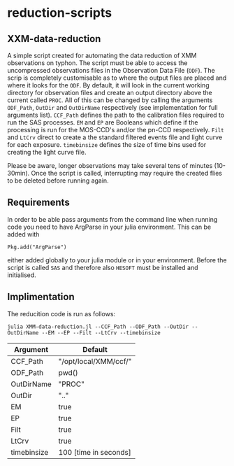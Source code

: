 # reduction-scripts
## XXM-data-reduction
A simple script created for automating the data reduction of XMM observations on typhon. The script must be able to access the uncompressed observations files in the Observation Data File (`ODF`). The scrip is completely customisable as to where the output files are placed and where it looks for the `ODF`. By default, it will look in the current working directory for observation files and create an output directory above the current called `PROC`. All of this can be changed by calling the arguments `ODF_Path`, `OutDir` and `OutDirName` respectively (see implementation for full arguments list). `CCF_Path` defines the path to the calibration files required to run the SAS processes. `EM` and `EP` are Booleans which define if the processing is run for the MOS-CCD's and/or the pn-CCD respectively. `Filt` and `LtCrv` direct to create a the standard filtered events file and light curve for each exposure. `timebinsize` defines the size of time bins used for creating the light curve file.   

Please be aware, longer observations may take several tens of minutes (10-30min). Once the script is called, interrupting may require the created flies to be deleted before running again.

## Requirements
In order to be able pass arguments from the command line when running code you need to have ArgParse in your julia environment. This can be added with
```
Pkg.add("ArgParse")
```
either added globally to your julia module or in your environment.
Before the script is called `SAS` and therefore also `HESOFT` must be installed and initialised. 

## Implimentation
The reducition code is run as follows:
```
julia XMM-data-reduction.jl --CCF_Path --ODF_Path --OutDir --OutDirName --EM --EP --Filt --LtCrv --timebinsize
```


| Argument    | Default    |
| --- | --- |
|  CCF_Path   |  "/opt/local/XMM/ccf/"   |
|  ODF_Path   |  pwd()   |
|  OutDirName   |  "PROC"   |
|  OutDir   |  ".."   |
|  EM   |  true   |
|  EP   |  true   |
|  Filt   |  true   |
|  LtCrv   |  true   |
|  timebinsize   |  100  [time in seconds] |
